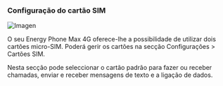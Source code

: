 ### Configuração do cartão SIM

![Imagen](http://static.energysistem.com/images/manuals/42235/561cb1a60b939.jpg)

O seu Energy Phone Max 4G oferece-lhe a possibilidade de utilizar dois cartões micro-SIM. Poderá gerir os cartões na secção Configurações > Cartões SIM.

Nesta secção pode seleccionar o cartão padrão para fazer ou receber chamadas, enviar e receber mensagens de texto e a ligação de dados.
